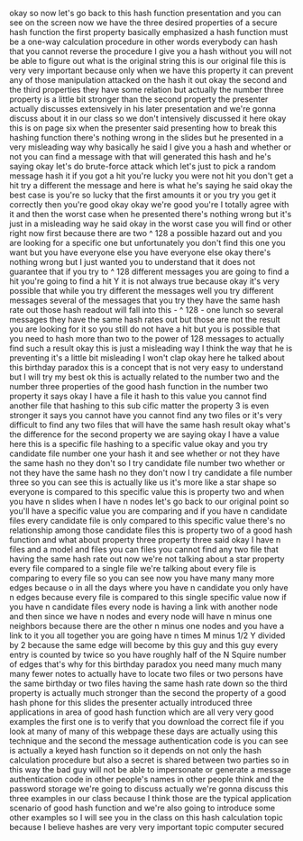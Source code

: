 okay so now let's go back to this hash function presentation and you can see on the screen now we have the three desired properties of a secure hash function the first property basically emphasized a hash function must be a one-way calculation procedure in other words everybody can hash that you cannot reverse the procedure I give you a hash without you will not be able to figure out what is the original string this is our original file this is very very important because only when we have this property it can prevent any of those manipulation attacked on the hash it out okay the second and the third properties they have some relation but actually the number three property is a little bit stronger than the second property the presenter actually discusses extensively in his later presentation and we're gonna discuss about it in our class so we don't intensively discussed it here okay this is on page six when the presenter said presenting how to break this hashing function there's nothing wrong in the slides but he presented in a very misleading way why basically he said I give you a hash and whether or not you can find a message with that will generated this hash and he's saying okay let's do brute-force attack which let's just to pick a random message hash it if you got a hit you're lucky you were not hit you don't get a hit try a different the message and here is what he's saying he said okay the best case is you're so lucky that the first amounts it or you try you get it correctly then you're good okay okay we're good you're I totally agree with it and then the worst case when he presented there's nothing wrong but it's just in a misleading way he said okay in the worst case you will find or other right now first because there are two ^ 128 a possible hazard out and you are looking for a specific one but unfortunately you don't find this one you want but you have everyone else you have everyone else okay there's nothing wrong but I just wanted you to understand that it does not guarantee that if you try to ^ 128 different messages you are going to find a hit you're going to find a hit Y it is not always true because okay it's very possible that while you try different the messages well you try different messages several of the messages that you try they have the same hash rate out those hash readout will fall into this - ^ 128 - one lunch so several messages they have the same hash rates out but those are not the result you are looking for it so you still do not have a hit but you is possible that you need to hash more than two to the power of 128 messages to actually find such a result okay this is just a misleading way I think the way that he is preventing it's a little bit misleading I won't clap okay here he talked about this birthday paradox this is a concept that is not very easy to understand but I will try my best ok this is actually related to the number two and the number three properties of the good hash function in the number two property it says okay I have a file it hash to this value you cannot find another file that hashing to this sub cific matter the property 3 is even stronger it says you cannot have you cannot find any two files or it's very difficult to find any two files that will have the same hash result okay what's the difference for the second property we are saying okay I have a value here this is a specific file hashing to a specific value okay and you try candidate file number one your hash it and see whether or not they have the same hash no they don't so I try candidate file number two whether or not they have the same hash no they don't now I try candidate a file number three so you can see this is actually like us it's more like a star shape so everyone is compared to this specific value this is property two and when you have n slides when I have n nodes let's go back to our original point so you'll have a specific value you are comparing and if you have n candidate files every candidate file is only compared to this specific value there's no relationship among those candidate files this is property two of a good hash function and what about property three property three said okay I have n files and a model and files you can files you cannot find any two file that having the same hash rate out now we're not talking about a star property every file compared to a single file we're talking about every file is comparing to every file so you can see now you have many many more edges because o in all the days where you have n candidate you only have n edges because every file is compared to this single specific value now if you have n candidate files every node is having a link with another node and then since we have n nodes and every node will have n minus one neighbors because there are the other n minus one nodes and you have a link to it you all together you are going have n times M minus 1/2 Y divided by 2 because the same edge will become by this guy and this guy every entry is counted by twice so you have roughly half of the N Squire number of edges that's why for this birthday paradox you need many much many many fewer notes to actually have to locate two files or two persons have the same birthday or two files having the same hash rate down so the third property is actually much stronger than the second the property of a good hash phone for this slides the presenter actually introduced three applications in area of good hash function which are all very very good examples the first one is to verify that you download the correct file if you look at many of many of this webpage these days are actually using this technique and the second the message authentication code is you can see is actually a keyed hash function so it depends on not only the hash calculation procedure but also a secret is shared between two parties so in this way the bad guy will not be able to impersonate or generate a message authentication code in other people's names in other people think and the password storage we're going to discuss actually we're gonna discuss this three examples in our class because I think those are the typical application scenario of good hash function and we're also going to introduce some other examples so I will see you in the class on this hash calculation topic because I believe hashes are very very important topic computer secured  
